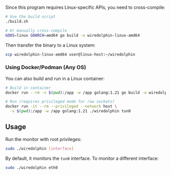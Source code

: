 Since this program requires Linux-specific APIs, you need to cross-compile:

```bash
# Use the build script
./build.sh

# Or manually cross-compile
GOOS=linux GOARCH=amd64 go build -o wiredolphin-linux-amd64
```

Then transfer the binary to a Linux system:
```bash
scp wiredolphin-linux-amd64 user@linux-host:~/wiredolphin
```

### Using Docker/Podman (Any OS)

You can also build and run in a Linux container:

```bash
# Build in container
docker run --rm -v $(pwd):/app -w /app golang:1.21 go build -o wiredolphin

# Run (requires privileged mode for raw sockets)
docker run -it --rm --privileged --network host \
  -v $(pwd):/app -w /app golang:1.21 ./wiredolphin tun0
```

## Usage

Run the monitor with root privileges:

```bash
sudo ./wiredolphin [interface]
```

By default, it monitors the `tun0` interface. To monitor a different interface:

```bash
sudo ./wiredolphin eth0
```